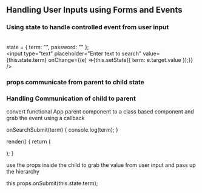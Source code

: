 ## Handling User Inputs using Forms and Events

### Using state to handle controlled event from user input

<br/> state = { term: "", password: "" };
<br/>
<input type="text" placeholder="Enter text to search" value={this.state.term} onChange={(e) =>{this.setState({ term: e.target.value });}} />

### props communicate from parent to child state

### Handling Communication of child to parent

<p> convert functional App parent component to a class based component and grab the event using a callback</p>
<p>
onSearchSubmit(term) {
    console.log(term);
  }

render() {
return (

<div className="ui container" style={{ marginTop: "10px" }}>
<SearchBar onSubmit={this.onSearchSubmit} />
</div>
);
}

use the props inside the child to grab the value from user input and pass up the hierarchy

this.props.onSubmit(this.state.term);

</p>
